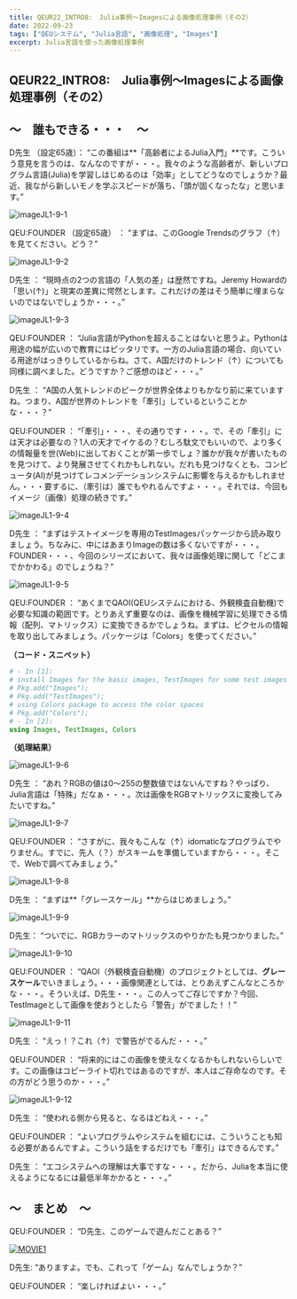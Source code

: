 ```yaml
---
title: QEUR22_INTRO8:　Julia事例～Imagesによる画像処理事例（その2）
date: 2022-09-23
tags: ["QEUシステム", "Julia言語", "画像処理", "Images"]
excerpt: Julia言語を使った画像処理事例
---
```


## QEUR22_INTRO8:　Julia事例～Imagesによる画像処理事例（その2）

## ～　誰もできる・・・　～

D先生 （設定65歳）： “この番組は**「高齢者によるJulia入門」**です。こういう意見を言うのは、なんなのですが・・・。我々のような高齢者が、新しいプログラム言語(Julia)を学習しはじめるのは「効率」としてどうなのでしょうか？最近、我ながら新しいモノを学ぶスピードが落ち、「頭が固くなったな」と思います。”

![imageJL1-9-1](/2022-09-23-QEUR22_INTRO08/imageJL1-9-1.jpg)

QEU:FOUNDER （設定65歳） ： “まずは、このGoogle Trendsのグラフ（↑）を見てください。どう？”

![imageJL1-9-2](/2022-09-23-QEUR22_INTRO08/imageJL1-9-2.jpg)

D先生 ： “現時点の2つの言語の「人気の差」は歴然ですね。Jeremy Howardの「思い(↑)」と現実の差異に愕然とします。これだけの差はそう簡単に埋まらないのではないでしょうか・・・。”

![imageJL1-9-3](/2022-09-23-QEUR22_INTRO08/imageJL1-9-3.jpg)

QEU:FOUNDER ： “Julia言語がPythonを超えることはないと思うよ。Pythonは用途の幅が広いので教育にはピッタリです。一方のJulia言語の場合、向いている用途がはっきりしているからね。さて、A国だけのトレンド（↑）についても同様に調べました。どうですか？ご感想のほど・・・。”

D先生 ： “A国の人気トレンドのピークが世界全体よりもかなり前に来ていますね。つまり、A国が世界のトレンドを「牽引」しているということかな・・・？”

QEU:FOUNDER ： “「牽引」・・・、その通りです・・・。で、その「牽引」には天才は必要なの？1人の天才でイケるの？むしろ駄文でもいいので、より多くの情報量を世(Web)に出しておくことが第一歩でしょ？誰かが我々が書いたものを見つけて、より発展させてくれかもしれない。だれも見つけなくとも、コンピュータ(AI)が見つけてレコメンデーションシステムに影響を与えるかもしれません。・・・要するに、（牽引は）誰でもやれるんですよ・・・。それでは、今回もイメージ（画像）処理の続きです。”

![imageJL1-9-4](/2022-09-23-QEUR22_INTRO08/imageJL1-9-4.jpg)

D先生 ： “まずはテストイメージを専用のTestImagesパッケージから読み取りましょう。ちなみに、中にはあまりImageの数は多くないですが・・・。FOUNDER・・・、今回のシリーズにおいて、我々は画像処理に関して「どこまでかかわる」のでしょうね？”

![imageJL1-9-5](/2022-09-23-QEUR22_INTRO08/imageJL1-9-5.jpg)

QEU:FOUNDER ： “あくまでQAOI(QEUシステムにおける、外観検査自動機)で必要な知識の範囲です。とりあえず重要なのは、画像を機械学習に処理できる情報（配列、マトリックス）に変換できるかでしょうね。まずは、ピクセルの情報を取り出してみましょう。パッケージは「Colors」を使ってください。”

**（コード・スニペット）**

```julia
# - In [1]:
# install Images for the basic images, TestImages for some test images
# Pkg.add("Images");
# Pkg.add("TestImages");
# using Colors package to access the color spaces
# Pkg.add("Colors");
# - In [2]:
using Images, TestImages, Colors

```

**（処理結果）**

![imageJL1-9-6](/2022-09-23-QEUR22_INTRO08/imageJL1-9-6.jpg)

D先生 ： “あれ？RGBの値は0～255の整数値ではないんですね？やっぱり、Julia言語は「特殊」だなぁ・・・。次は画像をRGBマトリックスに変換してみたいですね。”

![imageJL1-9-7](/2022-09-23-QEUR22_INTRO08/imageJL1-9-7.jpg)

QEU:FOUNDER ： “さすがに、我々もこんな（↑）idomaticなプログラムでやりません。すでに、先人（？）がスキームを準備していますから・・・。そこで、Webで調べてみましょう。”

![imageJL1-9-8](/2022-09-23-QEUR22_INTRO08/imageJL1-9-8.jpg)

D先生 ： “まずは**「グレースケール」**からはじめましょう。”

![imageJL1-9-9](/2022-09-23-QEUR22_INTRO08/imageJL1-9-9.jpg)

D先生： “ついでに、RGBカラーのマトリックスのやりかたも見つかりました。”

![imageJL1-9-10](/2022-09-23-QEUR22_INTRO08/imageJL1-9-10.jpg)

QEU:FOUNDER  ： “QAOI（外観検査自動機）のプロジェクトとしては、**グレースケール**でいきましょう。・・・画像関連としては、とりあえずこんなところかな・・・。そういえば、D先生・・・。この人ってご存じですか？今回、TestImageとして画像を使おうとしたら「警告」がでました！！”

![imageJL1-9-11](/2022-09-23-QEUR22_INTRO08/imageJL1-9-11.jpg)

D先生 ： “えっ！？これ（↑）で警告がでるんだ・・・。”

QEU:FOUNDER ： “将来的にはこの画像を使えなくなるかもしれないらしいです。この画像はコピーライト切れではあるのですが、本人はご存命なのです。その方がどう思うのか・・・。”

![imageJL1-9-12](/2022-09-23-QEUR22_INTRO08/imageJL1-9-12.jpg)

D先生 ： “使われる側から見ると、なるほどねえ・・・。”

QEU:FOUNDER ： “よいプログラムやシステムを組むには、こういうことも知る必要があるんですよ。こういう話をするだけでも「牽引」はできるんです。”

D先生 ： “エコシステムへの理解は大事ですな・・・。だから、Juliaを本当に使えるようになるには最低半年かかると・・・。”


## ～　まとめ　～

QEU:FOUNDER ： “D先生、このゲームで遊んだことある？”

[![MOVIE1](http://img.youtube.com/vi/pyAb4zpXZ6o/0.jpg)](http://www.youtube.com/watch?v=pyAb4zpXZ6o "Real life ねこあつめ (neko atsume) Part 9 & 10.")

D先生: “ありますよ。でも、これって「ゲーム」なんでしょうか？”

QEU:FOUNDER ： “楽しければよい・・・。”


